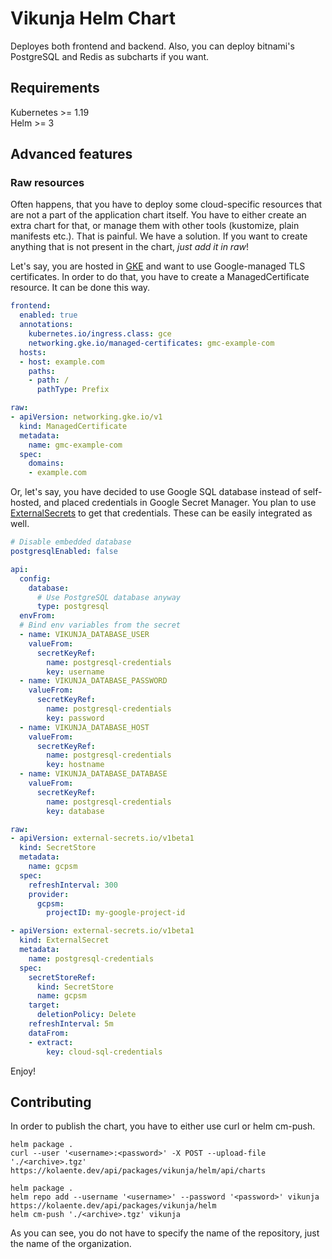 Vikunja Helm Chart
===

Deployes both frontend and backend. Also, you can deploy bitnami's PostgreSQL and Redis as subcharts if you want.

## Requirements

Kubernetes >= 1.19  
Helm >= 3

## Advanced features

### Raw resources

Often happens, that you have to deploy some cloud-specific resources that are not a part of the application chart itself. You have to either create an extra chart for that, or manage them with other tools (kustomize, plain manifests etc.). That is painful. We have a solution. If you want to create anything that is not present in the chart, *just add it in raw*!

Let's say, you are hosted in [GKE](https://cloud.google.com/kubernetes-engine) and want to use Google-managed TLS certificates. In order to do that, you have to create a ManagedCertificate resource. It can be done this way.

```yaml
frontend:
  enabled: true
  annotations:
    kubernetes.io/ingress.class: gce
    networking.gke.io/managed-certificates: gmc-example-com
  hosts:
  - host: example.com
    paths:
    - path: /
      pathType: Prefix

raw:
- apiVersion: networking.gke.io/v1
  kind: ManagedCertificate
  metadata:
    name: gmc-example-com
  spec:
    domains:
    - example.com
```

Or, let's say, you have decided to use Google SQL database instead of self-hosted, and placed credentials in Google Secret Manager. You plan to use [ExternalSecrets](https://external-secrets.io/v0.7.2/) to get that credentials. These can be easily integrated as well.

```yaml
# Disable embedded database
postgresqlEnabled: false

api:
  config:
    database:
      # Use PostgreSQL database anyway
      type: postgresql
  envFrom:
  # Bind env variables from the secret
  - name: VIKUNJA_DATABASE_USER
    valueFrom:
      secretKeyRef:
        name: postgresql-credentials
        key: username
  - name: VIKUNJA_DATABASE_PASSWORD
    valueFrom:
      secretKeyRef:
        name: postgresql-credentials
        key: password
  - name: VIKUNJA_DATABASE_HOST
    valueFrom:
      secretKeyRef:
        name: postgresql-credentials
        key: hostname
  - name: VIKUNJA_DATABASE_DATABASE
    valueFrom:
      secretKeyRef:
        name: postgresql-credentials
        key: database

raw:
- apiVersion: external-secrets.io/v1beta1
  kind: SecretStore
  metadata:
    name: gcpsm
  spec:
    refreshInterval: 300
    provider:
      gcpsm:
        projectID: my-google-project-id

- apiVersion: external-secrets.io/v1beta1
  kind: ExternalSecret
  metadata:
    name: postgresql-credentials
  spec:
    secretStoreRef:
      kind: SecretStore
      name: gcpsm
    target:
      deletionPolicy: Delete
    refreshInterval: 5m
    dataFrom:
    - extract:
        key: cloud-sql-credentials
```

Enjoy!

## Contributing

In order to publish the chart, you have to either use curl or helm cm-push.

```shell
helm package .
curl --user '<username>:<password>' -X POST --upload-file './<archive>.tgz' https://kolaente.dev/api/packages/vikunja/helm/api/charts
```

```shell
helm package .
helm repo add --username '<username>' --password '<password>' vikunja https://kolaente.dev/api/packages/vikunja/helm
helm cm-push './<archive>.tgz' vikunja
```

As you can see, you do not have to specify the name of the repository, just the name of the organization.
